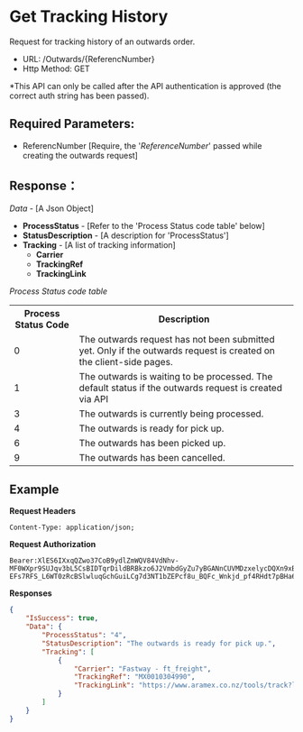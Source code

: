 # Get Tracking History

Request for tracking history of an outwards order.

- URL: /Outwards/{ReferencNumber}
- Http Method: GET

*This API can only be called after the API authentication is approved (the correct
auth string has been passed). 

## Required Parameters:
* ReferencNumber [Require, the '*ReferenceNumber*' passed while creating the outwards request]

## Response：
*Data* - [A Json Object]
- **ProcessStatus** - [Refer to the 'Process Status code table' below]
- **StatusDescription** - [A description for 'ProcessStatus']
- **Tracking** - [A list of tracking information]
  - **Carrier** 
  - **TrackingRef**
  - **TrackingLink**

*Process Status code table*
<table>
  <tr>
    <th>Process Status Code</th>
    <th>Description</th>
  </tr>
  <tr>
    <td>0</td>
    <td>The outwards request has not been submitted yet. Only if the outwards request is created on the client-side pages.</td>
  </tr>
  <tr>
    <td>1</td>
    <td>The outwards is waiting to be processed. The default status if the outwards request is created via API</td>
  </tr>
  <tr>
    <td>3</td>
    <td>The outwards is currently being processed.</td>
  </tr>
  <tr>
    <td>4</td>
    <td>The outwards is ready for pick up.</td>
  </tr>
  <tr>
    <td>6</td>
    <td>The outwards has been picked up.</td>
  </tr>
  <tr>
    <td>9</td>
    <td>The outwards has been cancelled.</td>
  </tr>
</table>

## Example

**Request Headers**
```
Content-Type: application/json;
```

**Request Authorization**
```
Bearer:XlES6IXxqQZwo37CoB9ydlZmWQV84VdNhv-MF0WXpr9SUJqv3bL5CsBIDTqrDildBRBkzo6J2VmbdGyZu7yBGANnCUVMDzxelycDQXn9xBxqobDBAVs70nslc4C90PJ6jmtEI56U5SD8ms5c7ubKOa6DR0rLb_GTY4kXitqHPsPpCaUKckwGSIyCwGeZcAx60A50Na2CTISg5CfCGFTTAOQ6znVRLkJIb4fbbI87iYkBLDbQb2S09iFAqMc0odR9lpziU3BS5y41fZBXHwUUCEwk2-EFs7RFS_L6WT0zRcBSlwluqGchGuiLCg7d3NT1bZEPcf8u_BQFc_Wnkjd_pf4RHdt7pBHa6mgDib5ao1hugdE5z
```

**Responses**
``` json
{
    "IsSuccess": true,
    "Data": {
        "ProcessStatus": "4",
        "StatusDescription": "The outwards is ready for pick up.",
        "Tracking": [
            {
                "Carrier": "Fastway - ft_freight",
                "TrackingRef": "MX0010304990",
                "TrackingLink": "https://www.aramex.co.nz/tools/track?l=MX0010304990"
            }
        ]
    }
}
```
